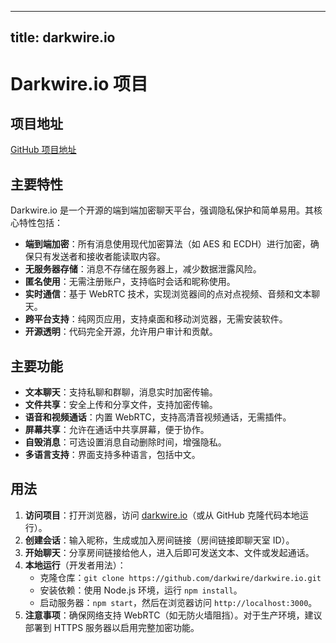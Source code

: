 
---
title: darkwire.io
---

# Darkwire.io 项目

## 项目地址
[GitHub 项目地址](https://github.com/darkwire/darkwire.io)

## 主要特性
Darkwire.io 是一个开源的端到端加密聊天平台，强调隐私保护和简单易用。其核心特性包括：
- **端到端加密**：所有消息使用现代加密算法（如 AES 和 ECDH）进行加密，确保只有发送者和接收者能读取内容。
- **无服务器存储**：消息不存储在服务器上，减少数据泄露风险。
- **匿名使用**：无需注册账户，支持临时会话和昵称使用。
- **实时通信**：基于 WebRTC 技术，实现浏览器间的点对点视频、音频和文本聊天。
- **跨平台支持**：纯网页应用，支持桌面和移动浏览器，无需安装软件。
- **开源透明**：代码完全开源，允许用户审计和贡献。

## 主要功能
- **文本聊天**：支持私聊和群聊，消息实时加密传输。
- **文件共享**：安全上传和分享文件，支持加密传输。
- **语音和视频通话**：内置 WebRTC，支持高清音视频通话，无需插件。
- **屏幕共享**：允许在通话中共享屏幕，便于协作。
- **自毁消息**：可选设置消息自动删除时间，增强隐私。
- **多语言支持**：界面支持多种语言，包括中文。

## 用法
1. **访问项目**：打开浏览器，访问 [darkwire.io](https://darkwire.io)（或从 GitHub 克隆代码本地运行）。
2. **创建会话**：输入昵称，生成或加入房间链接（房间链接即聊天室 ID）。
3. **开始聊天**：分享房间链接给他人，进入后即可发送文本、文件或发起通话。
4. **本地运行**（开发者用法）：
   - 克隆仓库：`git clone https://github.com/darkwire/darkwire.io.git`
   - 安装依赖：使用 Node.js 环境，运行 `npm install`。
   - 启动服务器：`npm start`，然后在浏览器访问 `http://localhost:3000`。
5. **注意事项**：确保网络支持 WebRTC（如无防火墙阻挡）。对于生产环境，建议部署到 HTTPS 服务器以启用完整加密功能。